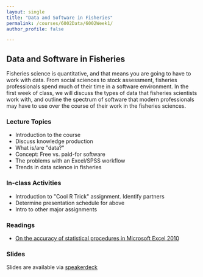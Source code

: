 ```yaml
---
layout: single
title: "Data and Software in Fisheries"
permalink: /courses/6002Data/6002Week1/
author_profile: false

---
```


## Data and Software in Fisheries 
Fisheries science is quantitative, and that means you are going to have to work with data. From social sciences to stock assessment, fisheries professionals spend much of their time in a software environment. In the first week of class, we will discuss the types of data that fisheries scientists work with, and outline the spectrum of software that modern professionals may have to use over the course of their work in the fisheries sciences. 

### Lecture Topics
* Introduction to the course
* Discuss knowledge production
* What is/are "data?"
* Concept: Free vs. paid-for software
* The problems with an Excel/SPSS workflow
* Trends in data science in fisheries

### In-class Activities
* Introduction to "Cool R Trick" assignment. Identify partners
* Determine presentation schedule for above
* Intro to other major assignments

### Readings

- [On the accuracy of statistical procedures in Microsoft Excel 2010](https://link.springer.com/article/10.1007/s00180-014-0482-5)


### Slides

<script async class="speakerdeck-embed" data-id="cd35a9b58cb4403b8dec33d30766b41e" data-ratio="1.33333333333333" src="//speakerdeck.com/assets/embed.js"></script>

Slides are available via [speakerdeck](https://speakerdeck.com/pandalusplatyceros/fish-6002-data-collection-management-and-display-week-1-lec-1)